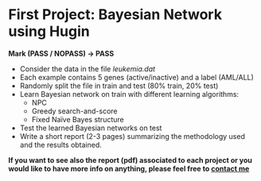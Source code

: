 # First Project: Bayesian Network using Hugin
**Mark (PASS / NOPASS) -> PASS**
* Consider the data in the file *leukemia.dat*
* Each example contains 5 genes (active/inactive) and a label (AML/ALL)
* Randomly split the file in train and test (80% train, 20% test)
* Learn Bayesian network on train with different learning algorithms:
  * NPC
  * Greedy search-and-score
  * Fixed Naïve Bayes structure
* Test the learned Bayesian networks on test
* Write a short report (2-3 pages) summarizing the methodology used and the results obtained.

**If you want to see also the report (pdf) associated to each project or you would like to have more info on anything, please feel free to [contact me](massimilianoluca.github.io)**
